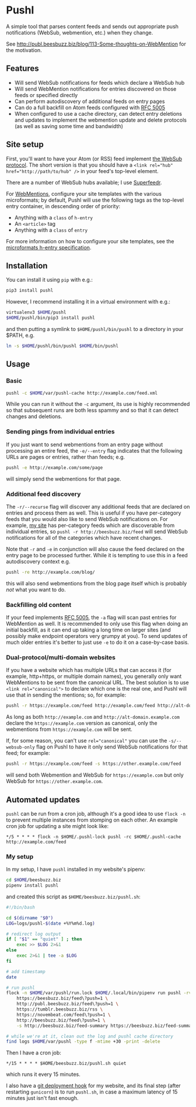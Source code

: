 # Pushl

A simple tool that parses content feeds and sends out appropriate push notifications (WebSub, webmention, etc.) when they change.

See http://publ.beesbuzz.biz/blog/113-Some-thoughts-on-WebMention for the motivation.

## Features

* Will send WebSub notifications for feeds which declare a WebSub hub
* Will send WebMention notifications for entries discovered on those feeds or specified directly
* Can perform autodiscovery of additional feeds on entry pages
* Can do a full backfill on Atom feeds configured with [RFC 5005](https://tools.ietf.org/html/rfc5005)
* When configured to use a cache directory, can detect entry deletions and updates to implement the webmention update and delete protocols (as well as saving some time and bandwidth)


## Site setup

First, you'll want to have your Atom (or RSS) feed implement [the WebSub protocol](https://indieweb.org/WebSub). The short version is that you should have a `<link rel="hub" href="http://path/to/hub" />` in your feed's top-level element.

There are a number of WebSub hubs available; I use [Superfeedr](http://pubsubhubbub.superfeedr.com).

For [WebMentions](https://indieweb.org/Webmention), configure your site templates with the various microformats; by default, Pushl will use the following tags as the top-level entry container, in descending order of priority:

* Anything with a `class` of `h-entry`
* An `<article>` tag
* Anything with a `class` of `entry`

For more information on how to configure your site templates, see the [microformats h-entry specification](http://microformats.org/wiki/h-entry).

## Installation

You can install it using `pip` with e.g.:

```bash
pip3 install pushl
```

However, I recommend installing it in a virtual environment with e.g.:

```bash
virtualenv3 $HOME/pushl
$HOME/pushl/bin/pip3 install pushl
```

and then putting a symlink to `$HOME/pushl/bin/pushl` to a directory in your $PATH, e.g.

```bash
ln -s $HOME/pushl/bin/pushl $HOME/bin/pushl
```

## Usage

### Basic

```bash
pushl -c $HOME/var/pushl-cache http://example.com/feed.xml
```

While you can run it without the `-c` argument, its use is highly recommended so that subsequent runs are both less spammy and so that it can detect changes and deletions.

### Sending pings from individual entries

If you just want to send webmentions from an entry page without processing an entire feed, the `-e/--entry` flag indicates that the following URLs are pages or entries, rather than feeds; e.g.

```bash
pushl -e http://example.com/some/page
```

will simply send the webmentions for that page.

### Additional feed discovery

The `-r/--recurse` flag will discover any additional feeds that are declared on entries and process them as well. This is useful if you have per-category feeds that you would also like to send WebSub notifications on. For example, [my site](http://beesbuzz.biz) has per-category feeds which are discoverable from individual entries, so `pushl -r http://beesbuzz.biz/feed` will send WebSub notifications for all of the categories which have recent changes.

Note that `-r` and `-e` in conjunction will also cause the feed declared on the entry page to be processed further. While it is tempting to use this in a feed autodiscovery context e.g.

```bash
pushl -re http://example.com/blog/
```

this will also send webmentions from the blog page itself which is probably *not* what you want to do.

### Backfilling old content

If your feed implements [RFC 5005](https://tools.ietf.org/html/rfc5005), the `-a` flag will scan past entries for WebMention as well. It is recommended to only use this flag when doing an initial backfill, as it can end up taking a long time on larger sites (and possibly make endpoint operators very grumpy at you). To send updates of much older entries it's better to just use `-e` to do it on a case-by-case basis.

### Dual-protocol/multi-domain websites

If you have a website which has multiple URLs that can access it (for example, http+https, or multiple domain names), you generally only want WebMentions to be sent from the canonical URL. The best solution is to use `<link rel="canonical">` to declare which one is the real one, and Pushl will use that in sending the mentions; so, for example:


```bash
pushl -r https://example.com/feed http://example.com/feed http://alt-domain.example.com/feed
```

As long as both `http://example.com` and `http://alt-domain.example.com` declare the `https://example.com` version as canonical, only the webmentions from `https://example.com` will be sent.

If, for some reason, you can't use `rel="canonical"` you can use the `-s/--websub-only` flag on Pushl to have it only send WebSub notifications for that feed; for example:

```bash
pushl -r https://example.com/feed -s https://other.example.com/feed
```

will send both Webmention and WebSub for `https://example.com` but only WebSub for `https://other.example.com`.

## Automated updates

`pushl` can be run from a cron job, although it's a good idea to use `flock -n` to prevent multiple instances from stomping on each other. An example cron job for updating a site might look like:

```crontab
*/5 * * * * flock -n $HOME/.pushl-lock pushl -rc $HOME/.pushl-cache http://example.com/feed
```

### My setup

In my setup, I have `pushl` installed in my website's pipenv:

```bash
cd $HOME/beesbuzz.biz
pipenv install pushl
```

and created this script as `$HOME/beesbuzz.biz/pushl.sh`:

```bash
#!/bin/bash

cd $(dirname "$0")
LOG=logs/pushl-$(date +%Y%m%d.log)

# redirect log output
if [ "$1" == "quiet" ] ; then
    exec >> $LOG 2>&1
else
    exec 2>&1 | tee -a $LOG
fi

# add timestamp
date

# run pushl
flock -n $HOME/var/pushl/run.lock $HOME/.local/bin/pipenv run pushl -rvvkc $HOME/var/pushl \
    https://beesbuzz.biz/feed\?push=1 \
    http://publ.beesbuzz.biz/feed\?push=1 \
    https://tumblr.beesbuzz.biz/rss \
    https://novembeat.com/feed\?push=1 \
    http://beesbuzz.biz/feed\?push=1 \
    -s http://beesbuzz.biz/feed-summary https://beesbuzz.biz/feed-summary

# while we're at it, clean out the log and pushl cache directory
find logs $HOME/var/pushl -type f -mtime +30 -print -delete
```

Then I have a cron job:

```crontab
*/15 * * * * $HOME/beesbuzz.biz/pushl.sh quiet
```

which runs it every 15 minutes.

I also have a [git deployment hook](http://publ.beesbuzz.biz/441) for my website, and its final step (after restarting `gunicorn`) is to run `pushl.sh`, in case a maximum latency of 15 minutes just isn't fast enough.
